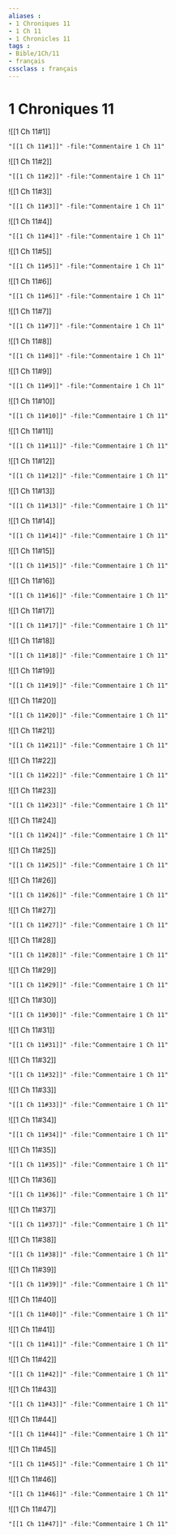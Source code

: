 ```yaml
---
aliases : 
- 1 Chroniques 11
- 1 Ch 11
- 1 Chronicles 11
tags : 
- Bible/1Ch/11
- français
cssclass : français
---
```


# 1 Chroniques 11

![[1 Ch 11#1]]

```query
"[[1 Ch 11#1]]" -file:"Commentaire 1 Ch 11"
```

![[1 Ch 11#2]]

```query
"[[1 Ch 11#2]]" -file:"Commentaire 1 Ch 11"
```

![[1 Ch 11#3]]

```query
"[[1 Ch 11#3]]" -file:"Commentaire 1 Ch 11"
```

![[1 Ch 11#4]]

```query
"[[1 Ch 11#4]]" -file:"Commentaire 1 Ch 11"
```

![[1 Ch 11#5]]

```query
"[[1 Ch 11#5]]" -file:"Commentaire 1 Ch 11"
```

![[1 Ch 11#6]]

```query
"[[1 Ch 11#6]]" -file:"Commentaire 1 Ch 11"
```

![[1 Ch 11#7]]

```query
"[[1 Ch 11#7]]" -file:"Commentaire 1 Ch 11"
```

![[1 Ch 11#8]]

```query
"[[1 Ch 11#8]]" -file:"Commentaire 1 Ch 11"
```

![[1 Ch 11#9]]

```query
"[[1 Ch 11#9]]" -file:"Commentaire 1 Ch 11"
```

![[1 Ch 11#10]]

```query
"[[1 Ch 11#10]]" -file:"Commentaire 1 Ch 11"
```

![[1 Ch 11#11]]

```query
"[[1 Ch 11#11]]" -file:"Commentaire 1 Ch 11"
```

![[1 Ch 11#12]]

```query
"[[1 Ch 11#12]]" -file:"Commentaire 1 Ch 11"
```

![[1 Ch 11#13]]

```query
"[[1 Ch 11#13]]" -file:"Commentaire 1 Ch 11"
```

![[1 Ch 11#14]]

```query
"[[1 Ch 11#14]]" -file:"Commentaire 1 Ch 11"
```

![[1 Ch 11#15]]

```query
"[[1 Ch 11#15]]" -file:"Commentaire 1 Ch 11"
```

![[1 Ch 11#16]]

```query
"[[1 Ch 11#16]]" -file:"Commentaire 1 Ch 11"
```

![[1 Ch 11#17]]

```query
"[[1 Ch 11#17]]" -file:"Commentaire 1 Ch 11"
```

![[1 Ch 11#18]]

```query
"[[1 Ch 11#18]]" -file:"Commentaire 1 Ch 11"
```

![[1 Ch 11#19]]

```query
"[[1 Ch 11#19]]" -file:"Commentaire 1 Ch 11"
```

![[1 Ch 11#20]]

```query
"[[1 Ch 11#20]]" -file:"Commentaire 1 Ch 11"
```

![[1 Ch 11#21]]

```query
"[[1 Ch 11#21]]" -file:"Commentaire 1 Ch 11"
```

![[1 Ch 11#22]]

```query
"[[1 Ch 11#22]]" -file:"Commentaire 1 Ch 11"
```

![[1 Ch 11#23]]

```query
"[[1 Ch 11#23]]" -file:"Commentaire 1 Ch 11"
```

![[1 Ch 11#24]]

```query
"[[1 Ch 11#24]]" -file:"Commentaire 1 Ch 11"
```

![[1 Ch 11#25]]

```query
"[[1 Ch 11#25]]" -file:"Commentaire 1 Ch 11"
```

![[1 Ch 11#26]]

```query
"[[1 Ch 11#26]]" -file:"Commentaire 1 Ch 11"
```

![[1 Ch 11#27]]

```query
"[[1 Ch 11#27]]" -file:"Commentaire 1 Ch 11"
```

![[1 Ch 11#28]]

```query
"[[1 Ch 11#28]]" -file:"Commentaire 1 Ch 11"
```

![[1 Ch 11#29]]

```query
"[[1 Ch 11#29]]" -file:"Commentaire 1 Ch 11"
```

![[1 Ch 11#30]]

```query
"[[1 Ch 11#30]]" -file:"Commentaire 1 Ch 11"
```

![[1 Ch 11#31]]

```query
"[[1 Ch 11#31]]" -file:"Commentaire 1 Ch 11"
```

![[1 Ch 11#32]]

```query
"[[1 Ch 11#32]]" -file:"Commentaire 1 Ch 11"
```

![[1 Ch 11#33]]

```query
"[[1 Ch 11#33]]" -file:"Commentaire 1 Ch 11"
```

![[1 Ch 11#34]]

```query
"[[1 Ch 11#34]]" -file:"Commentaire 1 Ch 11"
```

![[1 Ch 11#35]]

```query
"[[1 Ch 11#35]]" -file:"Commentaire 1 Ch 11"
```

![[1 Ch 11#36]]

```query
"[[1 Ch 11#36]]" -file:"Commentaire 1 Ch 11"
```

![[1 Ch 11#37]]

```query
"[[1 Ch 11#37]]" -file:"Commentaire 1 Ch 11"
```

![[1 Ch 11#38]]

```query
"[[1 Ch 11#38]]" -file:"Commentaire 1 Ch 11"
```

![[1 Ch 11#39]]

```query
"[[1 Ch 11#39]]" -file:"Commentaire 1 Ch 11"
```

![[1 Ch 11#40]]

```query
"[[1 Ch 11#40]]" -file:"Commentaire 1 Ch 11"
```

![[1 Ch 11#41]]

```query
"[[1 Ch 11#41]]" -file:"Commentaire 1 Ch 11"
```

![[1 Ch 11#42]]

```query
"[[1 Ch 11#42]]" -file:"Commentaire 1 Ch 11"
```

![[1 Ch 11#43]]

```query
"[[1 Ch 11#43]]" -file:"Commentaire 1 Ch 11"
```

![[1 Ch 11#44]]

```query
"[[1 Ch 11#44]]" -file:"Commentaire 1 Ch 11"
```

![[1 Ch 11#45]]

```query
"[[1 Ch 11#45]]" -file:"Commentaire 1 Ch 11"
```

![[1 Ch 11#46]]

```query
"[[1 Ch 11#46]]" -file:"Commentaire 1 Ch 11"
```

![[1 Ch 11#47]]

```query
"[[1 Ch 11#47]]" -file:"Commentaire 1 Ch 11"
```

